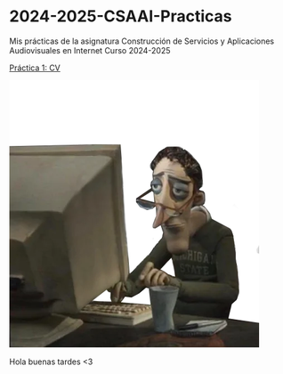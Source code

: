 # 2024-2025-CSAAI-Practicas
Mis prácticas de la asignatura Construcción de Servicios y Aplicaciones Audiovisuales en Internet Curso 2024-2025

<p>
        <a href="https://victoriagago.github.io/2024-2025-CSAAI-Practicas/P1/index.html">Práctica 1: CV</a>
    </p>

<img src="imagen_repositoriojeje.webp" alt="Imagen: soy ese">


Hola buenas tardes <3
